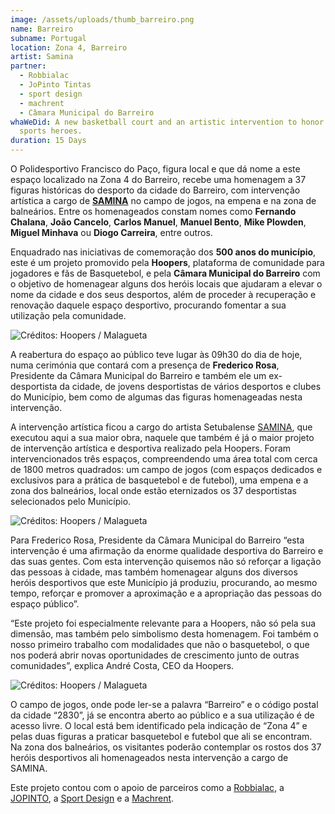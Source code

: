 ```yaml
---
image: /assets/uploads/thumb_barreiro.png
name: Barreiro
subname: Portugal
location: Zona 4, Barreiro
artist: Samina
partner:
  - Robbialac
  - JoPinto Tintas
  - sport design
  - machrent
  - Câmara Municipal do Barreiro
whaWeDid: A new basketball court and an artistic intervention to honor local
  sports heroes.
duration: 15 Days
---
```

O Polidesportivo Francisco do Paço, figura local e que dá nome a este espaço localizado na Zona 4 do Barreiro, recebe uma homenagem a 37 figuras históricas do desporto da cidade do Barreiro, com intervenção artística a cargo de **[SAMINA](https://www.instagram.com/j_samina/)** no campo de jogos, na empena e na zona de balneários. Entre os homenageados constam nomes como **Fernando Chalana**, **João Cancelo**, **Carlos Manuel**, **Manuel Bento**, **Mike Plowden**, **Miguel Minhava** ou **Diogo Carreira**, entre outros.

Enquadrado nas iniciativas de comemoração dos **500 anos do município**, este é um projeto promovido pela **Hoopers**, plataforma de comunidade para jogadores e fãs de Basquetebol, e pela **Câmara Municipal do Barreiro** com o objetivo de homenagear alguns dos heróis locais que ajudaram a elevar o nome da cidade e dos seus desportos, além de proceder à recuperação e renovação daquele espaço desportivo, procurando fomentar a sua utilização pela comunidade.

![Créditos: Hoopers / Malagueta](/assets/uploads/1.jpg)

A reabertura do espaço ao público teve lugar às 09h30 do dia de hoje, numa cerimónia que contará com a presença de **Frederico Rosa**, Presidente da Câmara Municipal do Barreiro e também ele um ex-desportista da cidade, de jovens desportistas de vários desportos e clubes do Município, bem como de algumas das figuras homenageadas nesta intervenção.

A intervenção artística ficou a cargo do artista Setubalense [SAMINA](https://www.instagram.com/j_samina/?hl=pt), que executou aqui a sua maior obra, naquele que também é já o maior projeto de intervenção artística e desportiva realizado pela Hoopers. Foram intervencionados três espaços, compreendendo uma área total com cerca de 1800 metros quadrados: um campo de jogos (com espaços dedicados e exclusivos para a prática de basquetebol e de futebol), uma empena e a zona dos balneários, local onde estão eternizados os 37 desportistas selecionados pelo Município.

![Créditos: Hoopers / Malagueta](/assets/uploads/2.jpg "Créditos: Hoopers / Malagueta")

Para Frederico Rosa, Presidente da Câmara Municipal do Barreiro “esta intervenção é uma afirmação da enorme qualidade desportiva do Barreiro e das suas gentes. Com esta intervenção quisemos não só reforçar a ligação das pessoas à cidade, mas também homenagear alguns dos diversos heróis desportivos que este Município já produziu, procurando, ao mesmo tempo, reforçar e promover a aproximação e a apropriação das pessoas do espaço público”. 

“Este projeto foi especialmente relevante para a Hoopers, não só pela sua dimensão, mas também pelo simbolismo desta homenagem. Foi também o nosso primeiro trabalho com modalidades que não o basquetebol, o que nos poderá abrir novas oportunidades de crescimento junto de outras comunidades”, explica André Costa, CEO da Hoopers.

![Créditos: Hoopers / Malagueta](/assets/uploads/3.jpg "Créditos: Hoopers / Malagueta")

O campo de jogos, onde pode ler-se a palavra “Barreiro” e o código postal da cidade “2830”, já se encontra aberto ao público e a sua utilização é de acesso livre. O local está bem identificado pela indicação de “Zona 4” e pelas duas figuras a praticar basquetebol e futebol que ali se encontram. Na zona dos balneários, os visitantes poderão contemplar os rostos dos 37 heróis desportivos ali homenageados nesta intervenção a cargo de SAMINA. 

Este projeto contou com o apoio de parceiros como a [Robbialac](https://tintasrobbialac.pt/), a [JOPINTO](https://www.facebook.com/tintasjopinto/), a [Sport Design](http://www.sport-design.pt/) e a [Machrent](https://machrent.pt/Portal/).